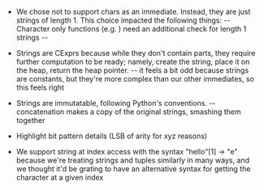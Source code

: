 -   We chose not to support chars as an immediate. Instead, they are just strings of length 1. This choice impacted the following things:
    -- Character only functions (e.g. <TBD>) need an additional check for length 1 strings
    -- <TBD>

-   Strings are CExprs because while they don't contain <expr> parts, they require further computation to be ready; namely, create the string, place it on the heap, return the heap pointer.
    -- it feels a bit odd because strings are constants, but they're more complex than our other immediates, so this feels right

-   Strings are immutatable, following Python's conventions.
    -- concatenation makes a copy of the original strings, smashing them together

-   Highlight bit pattern details (LSB of arity for xyz reasons)

-   We support string at index access with the syntax "hello"[1] -> "e" because we're treating strings and tuples similarly in many ways, and we thought it'd be grating to have an alternative syntax for getting the character at a given index